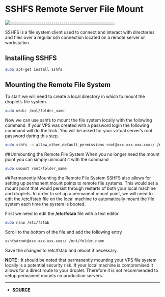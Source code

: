 
# SSHFS Remote Server File Mount
[![-----------------------------------------------------](https://raw.githubusercontent.com/andreasbm/readme/master/assets/lines/colored.png)]()

SSHFS is a file system client used to connect and interact with directories and files over a regular ssh connection located on a remote server or workstation.

## Installing SSHFS

```sh
sudo apt-get install sshfs
```

## Mounting the Remote File System
To start we will need to create a local directory in which to mount the droplet’s file system.
```sh
sudo mkdir /mnt/folder_name
```

Now we can use sshfs to mount the file system locally with the following command. If your VPS was created with a password login the following command will do the trick. You will be asked for your virtual server’s root password during this step.

```sh
sudo sshfs -o allow_other,default_permissions root@xxx.xxx.xxx.xxx:/ /mnt/folder_name
```

##Unmounting the Remote File System
When you no longer need the mount point you can simply unmount it with the command



```sh
sudo umount /mnt/folder_name
```
##Permanently Mounting the Remote File System
SSHFS also allows for setting up permanent mount points to remote file systems. This would set a mount point that would persist through restarts of both your local machine and droplets. In order to set up a permanent mount point, we will need to edit the /etc/fstab file on the local machine to automatically mount the file system each time the system is booted.

First we need to edit the **/etc/fstab** file with a text editor.


```sh
sudo nano /etc/fstab
```
Scroll to the bottom of the file and add the following entry

```sh
sshfs#root@xxx.xxx.xxx.xxx:/ /mnt/folder_name
```
Save the changes to /etc/fstab and reboot if necessary.

**NOTE :** It should be noted that permanently mounting your VPS file system locally is a potential security risk. If your local machine is compromised it allows for a direct route to your droplet. Therefore it is not recommended to setup permanent mounts on production servers.

<hr>

- **[SOURCE](https://www.digitalocean.com/community/tutorials/how-to-use-sshfs-to-mount-remote-file-systems-over-ssh)**

